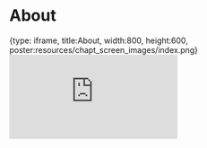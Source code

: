 # About
 
{type: iframe, title:About, width:800, height:600, poster:resources/chapt_screen_images/index.png}
![](http://science.c-moor.org/C-MOOR_Template_Test/index.html)
 

 
